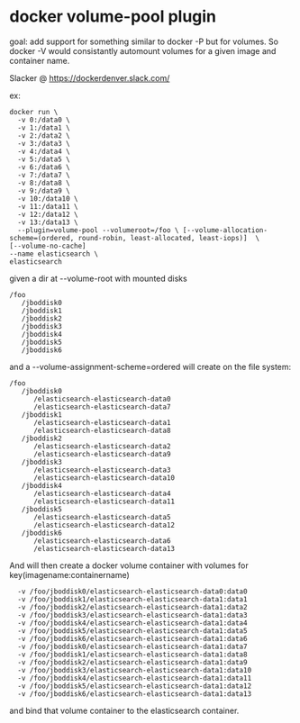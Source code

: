 # docker volume-pool plugin
goal: add support for something similar to docker -P but for volumes. So docker -V would consistantly automount volumes for a given image and container name.

Slacker @ https://dockerdenver.slack.com/

ex:
```
docker run \
  -v 0:/data0 \
  -v 1:/data1 \
  -v 2:/data2 \
  -v 3:/data3 \
  -v 4:/data4 \
  -v 5:/data5 \
  -v 6:/data6 \
  -v 7:/data7 \
  -v 8:/data8 \
  -v 9:/data9 \
  -v 10:/data10 \
  -v 11:/data11 \
  -v 12:/data12 \
  -v 13:/data13 \
  --plugin=volume-pool --volumeroot=/foo \ [--volume-allocation-scheme=(ordered, round-robin, least-allocated, least-iops)]  \
[--volume-no-cache] 
--name elasticsearch \
elasticsearch
```
given a dir at --volume-root
with mounted disks
```
/foo
   /jboddisk0
   /jboddisk1
   /jboddisk2
   /jboddisk3
   /jboddisk4
   /jboddisk5
   /jboddisk6
```
and a --volume-assignment-scheme=ordered
will create on the file system:
```
/foo
   /jboddisk0
      /elasticsearch-elasticsearch-data0
      /elasticsearch-elasticsearch-data7
   /jboddisk1
      /elasticsearch-elasticsearch-data1
      /elasticsearch-elasticsearch-data8
   /jboddisk2
      /elasticsearch-elasticsearch-data2
      /elasticsearch-elasticsearch-data9
   /jboddisk3
      /elasticsearch-elasticsearch-data3
      /elasticsearch-elasticsearch-data10
   /jboddisk4
      /elasticsearch-elasticsearch-data4
      /elasticsearch-elasticsearch-data11
   /jboddisk5
      /elasticsearch-elasticsearch-data5
      /elasticsearch-elasticsearch-data12
   /jboddisk6
      /elasticsearch-elasticsearch-data6
      /elasticsearch-elasticsearch-data13
```
And will then create a docker volume container with volumes for key(imagename:containername)
```
  -v /foo/jboddisk0/elasticsearch-elasticsearch-data0:data0
  -v /foo/jboddisk1/elasticsearch-elasticsearch-data1:data1  
  -v /foo/jboddisk2/elasticsearch-elasticsearch-data1:data2
  -v /foo/jboddisk3/elasticsearch-elasticsearch-data1:data3
  -v /foo/jboddisk4/elasticsearch-elasticsearch-data1:data4
  -v /foo/jboddisk5/elasticsearch-elasticsearch-data1:data5
  -v /foo/jboddisk6/elasticsearch-elasticsearch-data1:data6
  -v /foo/jboddisk0/elasticsearch-elasticsearch-data1:data7
  -v /foo/jboddisk1/elasticsearch-elasticsearch-data1:data8
  -v /foo/jboddisk2/elasticsearch-elasticsearch-data1:data9
  -v /foo/jboddisk3/elasticsearch-elasticsearch-data1:data10
  -v /foo/jboddisk4/elasticsearch-elasticsearch-data1:data11
  -v /foo/jboddisk5/elasticsearch-elasticsearch-data1:data12
  -v /foo/jboddisk6/elasticsearch-elasticsearch-data1:data13
```
and bind that volume container to the elasticsearch container.  
